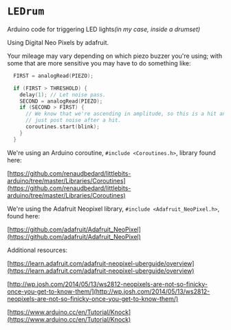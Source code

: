 # `LEDrum`
Arduino code for triggering LED lights<i>(in my case, inside a drumset)</i>

Using Digital Neo Pixels by adafruit. 

Your mileage may vary depending on which piezo buzzer you're using; with some that are more sensitive you may have to do something like:

```c
  FIRST = analogRead(PIEZO);

  if (FIRST > THRESHOLD) {
    delay(1); // Let noise pass.
    SECOND = analogRead(PIEZO);
    if (SECOND > FIRST) {
      // We know that we're ascending in amplitude, so this is a hit and not
      // just post noise after a hit.
      coroutines.start(blink);
    }
  }


```

We're using an Arduino coroutine, `#include <Coroutines.h>`, library found here:

[https://github.com/renaudbedard/littlebits-arduino/tree/master/Libraries/Coroutines](https://github.com/renaudbedard/littlebits-arduino/tree/master/Libraries/Coroutines)

We're using the Adafruit Neopixel library, `#include <Adafruit_NeoPixel.h>`, found here:

[https://github.com/adafruit/Adafruit_NeoPixel](https://github.com/adafruit/Adafruit_NeoPixel)


Additional resources:

[https://learn.adafruit.com/adafruit-neopixel-uberguide/overview](https://learn.adafruit.com/adafruit-neopixel-uberguide/overview)

[http://wp.josh.com/2014/05/13/ws2812-neopixels-are-not-so-finicky-once-you-get-to-know-them/](http://wp.josh.com/2014/05/13/ws2812-neopixels-are-not-so-finicky-once-you-get-to-know-them/)

[https://www.arduino.cc/en/Tutorial/Knock](https://www.arduino.cc/en/Tutorial/Knock)
